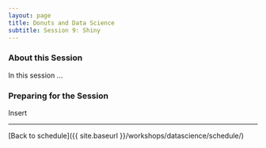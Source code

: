 ```yaml
---
layout: page
title: Donuts and Data Science
subtitle: Session 9: Shiny
---
```


### About this Session

In this session ...

### Preparing for the Session

Insert

* * *

[Back to schedule]({{ site.baseurl }}/workshops/datascience/schedule/)
